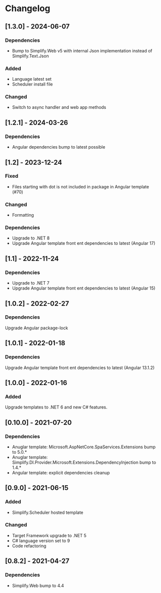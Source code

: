 # Changelog

## [1.3.0] - 2024-06-07

### Dependencies

- Bump to Simplify.Web v5 with internal Json implementation instead of Simplify.Text.Json

### Added

- Language latest set
- Scheduler install file

### Changed

- Switch to async handler and web app methods

## [1.2.1] - 2024-03-26

### Dependencies

- Angular dependencies bump to latest possible

## [1.2] - 2023-12-24

### Fixed

- Files starting with dot is not included in package in Angular template (#70)

### Changed

- Formatting

### Dependencies

- Upgrade to .NET 8
- Upgrade Angular template front ent dependencies to latest (Angular 17)

## [1.1] - 2022-11-24

### Dependencies

- Upgrade to .NET 7
- Upgrade Angular template front ent dependencies to latest (Angular 15)

## [1.0.2] - 2022-02-27

### Dependencies

Upgrade Angular package-lock

## [1.0.1] - 2022-01-18

### Dependencies

Upgrade Angular template front ent dependencies to latest (Angular 13.1.2)

## [1.0.0] - 2022-01-16

### Added

Upgrade templates to .NET 6 and new C# features.

## [0.10.0] - 2021-07-20

### Dependencies

- Anuglar template: Microsoft.AspNetCore.SpaServices.Extensions bump to 5.0.*
- Anuglar template: Simplify.DI.Provider.Microsoft.Extensions.DependencyInjection bump to 1.4.*
- Angular template: explicit dependencies cleanup

## [0.9.0] - 2021-06-15

### Added

- Simplify.Scheduler hosted template

### Changed

- Target Framework upgrade to .NET 5
- C# language version set to 9
- Code refactoring

## [0.8.2] - 2021-04-27

### Dependencies

- Simplify.Web bump to 4.4
